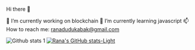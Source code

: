 Hi there 👋


🔭 I’m currently working on blockchain
🌱 I’m currently learning javascript
📫 How to reach me: ranadudukabak@gmail.com

![Github stats 1](https://github-readme-stats.vercel.app/api?username=ranadudukabak&show_icons=true&theme=gradient)
[![Rana's GitHub stats-Light](https://github-readme-stats.vercel.app/api?username=ranadudukabak&show_icons=true&theme=default#gh-light-mode-only)](https://github.com/ranadudukabak/github-readme-stats#gh-light-mode-only)
